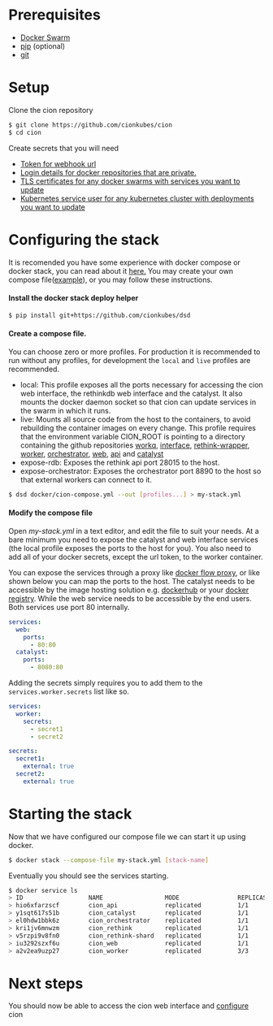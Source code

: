 # Prerequisites
- [Docker Swarm](https://docs.docker.com/get-started/part4/)
- [pip](https://pip.pypa.io/en/stable/installing/) (optional)
- [git](https://git-scm.com/book/en/v2/Getting-Started-Installing-Git)

# Setup
Clone the cion repository 
```bash
$ git clone https://github.com/cionkubes/cion
$ cd cion
```

Create secrets that you will need
- [Token for webhook url](secrets.md#token)
- [Login details for docker repositories that are private.](secrets.md#dockerhub)
- [TLS certificates for any docker swarms with services you want to update](secrets.md#docker)
- [Kubernetes service user for any kubernetes cluster with deployments you want to update](secrets.md#kubernetes)

# Configuring the stack
It is recomended you have some experience with docker compose or docker stack, you can read about it [here.](https://docs.docker.com/compose/compose-file/#service-configuration-reference) 
You may create your own compose file([example](https://github.com/cionkubes/cion/blob/master/docker/cion-compose.yml)), or you may follow these instructions.

#### Install the docker stack deploy helper
```bash
$ pip install git+https://github.com/cionkubes/dsd
```

#### Create a compose file.

You can choose zero or more profiles. For production it is recommended to run without any profiles, for development the `local` and `live` profiles are recommended.

- local: This profile exposes all the ports necessary for accessing the cion web interface, the rethinkdb web interface and the catalyst. It also mounts the docker daemon socket so that cion can update services in the swarm in which it runs.
- live: Mounts all source code from the host to the containers, to avoid rebuilding the container images on every change. This profile requires that the environment variable CION_ROOT is pointing to a directory containing the github repositories [workq](https://github.com/cionkubes/workq), [interface](https://github.com/cionkubes/cion-interface), [rethink-wrapper](https://github.com/cionkubes/rethink-wrapper), [worker](https://github.com/cionkubes/cion-worker), [orchestrator](https://github.com/cionkubes/cion-orchestrator), [web](https://github.com/cionkubes/cion-web), [api](https://github.com/cionkubes/cion-api) and [catalyst](https://github.com/cionkubes/cion-catalyst)
- expose-rdb: Exposes the rethink api port 28015 to the host.
- expose-orchestrator: Exposes the orchestrator port 8890 to the host so that external workers can connect to it.
```bash
$ dsd docker/cion-compose.yml --out [profiles...] > my-stack.yml
```
#### Modify the compose file

Open *my-stack.yml* in a text editor, and edit the file to suit your needs. At a bare minimum you need to expose the catalyst and web interface services (the local profile exposes the ports to the host for you). You also need to add all of your docker secrets, except the url token, to the worker container.

You can expose the services through a proxy like [docker flow proxy](http://proxy.dockerflow.com/swarm-mode-stack/), or like shown below you can map the ports to the host. The catalyst needs to be accessible by the image hosting solution e.g. [dockerhub](hub.docker.com) or your [docker registry](https://docs.docker.com/registry/). While the web service needs to be accessible by the end users. Both services use port 80 internally.

```yaml
services:
  web:
    ports:
      - 80:80
  catalyst:
    ports:
      - 8080:80
```

Adding the secrets simply requires you to add them to the `services.worker.secrets` list like so.

```yaml
services:
  worker:
    secrets:
      - secret1
      - secret2

secrets:
  secret1:
    external: true
  secret2:
    external: true
```

# Starting the stack

Now that we have configured our compose file we can start it up using docker.

```bash
$ docker stack --compose-file my-stack.yml [stack-name]
```

Eventually you should see the services starting.

```bash
$ docker service ls
> ID                  NAME                 MODE                REPLICAS            IMAGE                         PORTS
> hio6xfarzscf        cion_api             replicated          1/1                 cion/api:latest
> y1sqt617s51b        cion_catalyst        replicated          1/1                 cion/catalyst:latest          *:8080->80/tcp
> el0hdw1bbk6z        cion_orchestrator    replicated          1/1                 cion/orchestrator:latest
> kri1jv6mnwzm        cion_rethink         replicated          1/1                 rethinkdb:latest
> v5rzpi9v8fn0        cion_rethink-shard   replicated          1/1                 rethinkdb:latest
> iu3292szxf6u        cion_web             replicated          1/1                 cion/web:latest               *:80->80/tcp
> a2v2ea9uzp27        cion_worker          replicated          3/3                 cion/worker:latest
```

# Next steps
You should now be able to access the cion web interface and [configure](configure.md) cion
